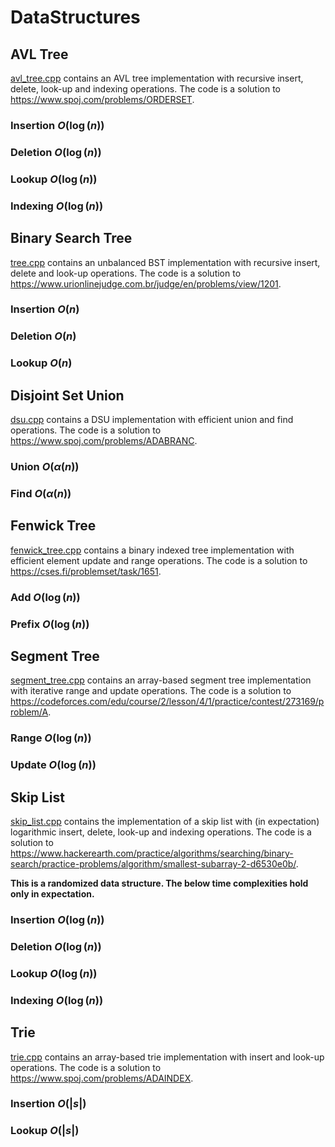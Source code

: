 # DataStructures

## AVL Tree

[avl_tree.cpp](https://github.com/Electron1997/DataStructures/blob/main/avl_tree.cpp) contains an AVL tree implementation with recursive insert, delete, look-up and indexing operations. The code is a solution to https://www.spoj.com/problems/ORDERSET.

### Insertion $O(\log(n))$

### Deletion $O(\log(n))$

### Lookup $O(\log(n))$

### Indexing $O(\log(n))$

## Binary Search Tree

[tree.cpp](https://github.com/Electron1997/DataStructures/blob/main/tree.cpp) contains an unbalanced BST implementation with recursive insert, delete and look-up operations. The code is a solution to https://www.urionlinejudge.com.br/judge/en/problems/view/1201.

### Insertion $O(n)$

### Deletion $O(n)$

### Lookup $O(n)$

## Disjoint Set Union

[dsu.cpp](https://github.com/Electron1997/DataStructures/blob/main/dsu.cpp) contains a DSU implementation with efficient union and find operations. The code is a solution to https://www.spoj.com/problems/ADABRANC.

### Union $O(\alpha(n))$

### Find $O(\alpha(n))$

## Fenwick Tree

[fenwick_tree.cpp](https://github.com/Electron1997/DataStructures/blob/main/fenwick_tree.cpp) contains a binary indexed tree implementation with efficient element update and range operations. The code is a solution to https://cses.fi/problemset/task/1651.

### Add $O(\log(n))$

### Prefix $O(\log(n))$

## Segment Tree

[segment_tree.cpp](https://github.com/Electron1997/DataStructures/blob/main/segment_tree.cpp) contains an array-based segment tree implementation with iterative range and update operations. The code is a solution to https://codeforces.com/edu/course/2/lesson/4/1/practice/contest/273169/problem/A.

### Range $O(\log(n))$

### Update $O(\log(n))$

## Skip List

[skip_list.cpp](https://github.com/Electron1997/DataStructures/blob/main/skip_list.cpp) contains the implementation of a skip list with (in expectation) logarithmic insert, delete, look-up and indexing operations. The code is a solution to https://www.hackerearth.com/practice/algorithms/searching/binary-search/practice-problems/algorithm/smallest-subarray-2-d6530e0b/.

**This is a randomized data structure. The below time complexities hold only in expectation.**

### Insertion $O(\log(n))$

### Deletion $O(\log(n))$

### Lookup $O(\log(n))$

### Indexing $O(\log(n))$

## Trie

[trie.cpp](https://github.com/Electron1997/DataStructures/blob/main/trie.cpp) contains an array-based trie implementation with insert and look-up operations. The code is a solution to https://www.spoj.com/problems/ADAINDEX.

### Insertion $O(|s|)$

### Lookup $O(|s|)$




